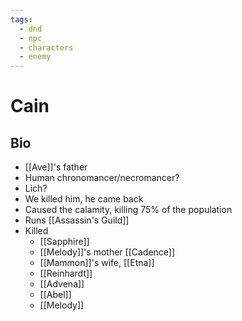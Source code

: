 ```yaml
---
tags:
  - dnd
  - npc
  - characters
  - enemy
---
```

# Cain
## Bio
- [[Ave]]'s father
- Human chronomancer/necromancer?
- Lich?
- We killed him, he came back
- Caused the calamity, killing 75% of the population
- Runs [[Assassin's Guild]]
- Killed
	- [[Sapphire]]
	- [[Melody]]'s mother [[Cadence]]
	- [[Mammon]]'s wife, [[Etna]]
	- [[Reinhardt]]
	- [[Advena]]
	- [[Abel]]
	- [[Melody]]